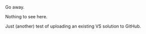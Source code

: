 Go away.

Nothing to see here.

Just (another) test of uploading an existing VS solution to GitHub.
